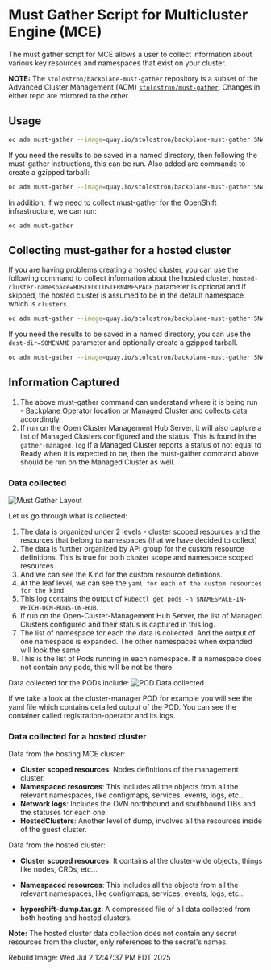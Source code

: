 # Must Gather Script for Multicluster Engine (MCE)

The must gather script for MCE allows a user to collect information about various key resources and namespaces that
exist on your cluster.

**NOTE:** The `stolostron/backplane-must-gather` repository is a subset of the Advanced Cluster Management (ACM)
[`stolostron/must-gather`](https://github.com/stolostron/must-gather). Changes in either repo are mirrored to the other.

## Usage

```sh
oc adm must-gather --image=quay.io/stolostron/backplane-must-gather:SNAPSHOTNAME
```

If you need the results to be saved in a named directory, then following the must-gather instructions, this can be run.
Also added are commands to create a gzipped tarball:

```sh
oc adm must-gather --image=quay.io/stolostron/backplane-must-gather:SNAPSHOTNAME --dest-dir=SOMENAME ; tar -cvzf SOMENAME.tgz SOMENAME
```

In addition, if we need to collect must-gather for the OpenShift infrastructure, we can run:

```
oc adm must-gather
```

## Collecting must-gather for a hosted cluster

If you are having problems creating a hosted cluster, you can use the following command to collect information about the
hosted cluster. `hosted-cluster-namespace=HOSTEDCLUSTERNAMESPACE` parameter is optional and if skipped, the hosted
cluster is assumed to be in the default namespace which is `clusters`.

```sh
oc adm must-gather --image=quay.io/stolostron/backplane-must-gather:SNAPSHOTNAME /usr/bin/gather hosted-cluster-namespace=HOSTEDCLUSTERNAMESPACE hosted-cluster-name=HOSTEDCLUSTERNAME
```

If you need the results to be saved in a named directory, you can use the `--dest-dir=SOMENAME` parameter and optionally
create a gzipped tarball.

```sh
oc adm must-gather --image=quay.io/stolostron/backplane-must-gather:SNAPSHOTNAME /usr/bin/gather hosted-cluster-namespace=HOSTEDCLUSTERNAMESPACE hosted-cluster-name=HOSTEDCLUSTERNAME --dest-dir=SOMENAME ; tar -cvzf SOMENAME.tgz SOMENAME
```

## Information Captured

1. The above must-gather command can understand where it is being run - Backplane Operator location or Managed Cluster
   and collects data accordingly.
2. If run on the Open Cluster Management Hub Server, it will also capture a list of Managed Clusters configured and the
   status. This is found in the `gather-managed.log` If a Managed Cluster reports a status of not equal to Ready when it
   is expected to be, then the must-gather command above should be run on the Managed Cluster as well.

### Data collected

![Must Gather Layout](images/must-gather-image.png)

Let us go through what is collected:

1. The data is organized under 2 levels - cluster scoped resources and the resources that belong to namespaces (that we
   have decided to collect)
2. The data is further organized by API group for the custom resource definitions. This is true for both cluster scope
   and namespace scoped resources.
3. And we can see the Kind for the custom resource defintions.
4. At the leaf level, we can see the `yaml for each of the custom resources for the kind`
5. This log contains the output of `kubectl get pods -n $NAMESPACE-IN-WHICH-OCM-RUNS-ON-HUB`.
6. If run on the Open-Cluster-Management Hub Server, the list of Managed Clusters configured and their status is
   captured in this log.
7. The list of namespace for each the data is collected. And the output of one namespace is expanded. The other
   namespaces when expanded will look the same.
8. This is the list of Pods running in each namespace. If a namespace does not contain any pods, this will be not be
   there.

Data collected for the PODs include: ![POD Data collected](images/pod-data.png)

If we take a look at the cluster-manager POD for example you will see the yaml file which contains detailed output of
the POD. You can see the container called registration-operator and its logs.

### Data collected for a hosted cluster

Data from the hosting MCE cluster:

- **Cluster scoped resources**: Nodes definitions of the management cluster.
- **Namespaced resources**: This includes all the objects from all the relevant namespaces, like configmaps, services,
  events, logs, etc...
- **Network logs**: Includes the OVN northbound and southbound DBs and the statuses for each one.
- **HostedClusters**: Another level of dump, involves all the resources inside of the guest cluster.

Data from the hosted cluster:

- **Cluster scoped resources**: It contains al the cluster-wide objects, things like nodes, CRDs, etc...
- **Namespaced resources**: This includes all the objects from all the relevant namespaces, like configmaps, services,
  events, logs, etc...

- **hypershift-dump.tar.gz**: A compressed file of all data collected from both hosting and hosted clusters.

**Note:** The hosted cluster data collection does not contain any secret resources from the cluster, only references to
the secret's names.

Rebuild Image: Wed Jul  2 12:47:37 PM EDT 2025
